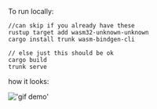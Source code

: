 To run locally:

```
//can skip if you already have these
rustup target add wasm32-unknown-unknown   
cargo install trunk wasm-bindgen-cli

// else just this should be ok
cargo build
trunk serve
```

how it looks: 

!['gif demo']('./Images/demo.gif')